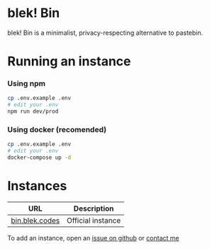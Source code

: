 # blek! Bin
blek! Bin is a minimalist, privacy-respecting alternative to pastebin.

# Running an instance
### Using npm
```bash
cp .env.example .env
# edit your .env
npm run dev/prod
```

### Using docker (recomended)
```bash
cp .env.example .env
# edit your .env
docker-compose up -d
```

# Instances
| URL | Description |
| --- | --- |
| [bin.blek.codes](https://bin.blek.codes) | Official instance |

To add an instance, open an [issue on github](https://github.com/b1ek/bin/issues) or [contact me](mailto:me@blek.codes)